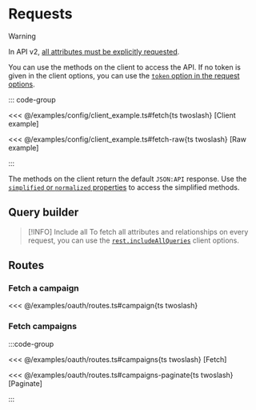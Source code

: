 # Requests

> [!WARNING]
> In API v2, [all attributes must be explicitly requested](https://docs.patreon.com/#apiv2-oauth).

You can use the methods on the client to access the API.
If no token is given in the client options, you can use the [`token` option in the request options](/api/interfaces/Oauth2FetchOptions).

::: code-group

<<< @/examples/config/client_example.ts#fetch{ts twoslash} [Client example]

<<< @/examples/config/client_example.ts#fetch-raw{ts twoslash} [Raw example]

:::

The methods on the client return the default `JSON:API` response. Use the [`simplified` or `normalized` properties](./simplify#methods) to access the simplified methods.

## Query builder

> [!INFO] Include all
> To fetch all attributes and relationships on every request, you can use the [`rest.includeAllQueries`](../configuration.md#rest-include-allqueries) client options.

## Routes

### Fetch a campaign

<<< @/examples/oauth/routes.ts#campaign{ts twoslash}

### Fetch campaigns

:::code-group

<<< @/examples/oauth/routes.ts#campaigns{ts twoslash} [Fetch]

<<< @/examples/oauth/routes.ts#campaigns-paginate{ts twoslash} [Paginate]

:::
